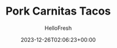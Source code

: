 ---
draft: true # Use this only for setting draft status
hidden: false # Use this to hide unwanted recipes
slug: # <post-title>
title: 'Pork Carnitas Tacos'
description: "Think of this as a quicker, weeknight-friendly version of carnitas—one that doesn’t involve hours of slow-cooking. To create it in minimal time, you’ll add a spice blend and a bit of stock to make ground pork rich and saucy. That warmly flavored meat is the centerpiece of these tacos, which also come with a solid selection of tasty toppings to choose from."
image: https://img.hellofresh.com/f_auto,fl_lossy,q_auto,w_1200/hellofresh_s3/image/5abd4661ae08b548c3090492-34c4170d.jpg
date: 2023-12-26T02:06:23+00:00
author: HelloFresh

tags: ['Spicy', 'One Pan']
categories: "main course"
cuisines: "American"
allergens: ['Milk', 'Soy', 'Wheat']

calories: 760
preptime: ['30 minutes']
cooktime: # 180 = 3 Hours | In minutes
totaltime: PT30M
servings: 2

links:
  - description: "Think of this as a quicker, weeknight-friendly version of carnitas—one that doesn’t involve hours of slow-cooking. To create it in minimal time, you’ll add a spice blend and a bit of stock to make ground pork rich and saucy. That warmly flavored meat is the centerpiece of these tacos, which also come with a solid selection of tasty toppings to choose from."
    website: https://www.hellofresh.com/recipes/pork-carnitas-tacos-5abd4661ae08b548c3090492
    image: https://img.hellofresh.com/f_auto,fl_lossy,q_auto,w_1200/hellofresh_s3/image/5abd4661ae08b548c3090492-34c4170d.jpg
 
weight: # 1 | You can add weight to some posts to override the default sorting (date descending)

comments: false # Keep False

ingredients: ['1 unit Red Onion', '1 unit Poblano Pepper', '¼ ounce Cilantro', '1 unit Roma Tomato', '1 unit Lime', '5 teaspoon White Wine Vinegar', '10 ounce Ground Pork', '1 tablespoon Fajita Spice Blend', '1 tablespoon Tomato Paste', '1 unit Chicken Stock Concentrate', '2 tablespoon Sour Cream', '1 teaspoon Chipotle Powder', '6 unit Flour Tortillas', '¼ cup Monterey Jack Cheese', '2 teaspoon Sugar', '2 teaspoon Olive Oil', ' Salt', ' Pepper']

instructionTitles: ['Prep', 'Pickle Onion', 'Cook Pork', 'Finish Filling', 'Make Crema and Warm Tortillas', 'Assemble and Serve']
instructions: ['Wash and dry all produce. Halve and peel onion. Finely chop one half; very thinly slice other half from pole to pole. Core, seed, and dice poblano into ½-inch squares. Roughly chop cilantro. Core and dice tomato. Halve lime. Cut one half into wedges.', 'Place sliced onion, vinegar, 2 tsp sugar, ½ tsp salt, and 1 TBSP water in a medium bowl. Toss until sugar and salt are mostly dissolved. Set aside, tossing from time to time.', 'Heat a drizzle of olive oil in a large pan over medium-high heat. Add pork, breaking up meat into pieces. Season with salt and pepper. Cook, tossing, until browned, 4-5 minutes. Transfer to a plate and set aside.', 'Heat another drizzle of olive oil in same pan over medium-high heat. Add chopped onion and poblano. Season with salt and pepper. Cook, tossing, until softened, 3-4 minutes. Add pork to pan along with 2 TBSP water, fajita spice, 1 TBSP tomato paste (we sent more), and stock concentrate. Scrape up any browned bits on bottom. Cook, stirring, until thick and saucy, 2-3 minutes.', 'Combine sour cream, a squeeze of lime juice, and a pinch of chipotle powder (use more or less to taste) in a small bowl. Stir in enough water to give mixture a drizzly consistency, 1-2 tsp. Season with salt and pepper. Wrap tortillas in a damp paper towel and microwave on high until warm, about 30 seconds.', 'Divide filling, tomato, cheese, cilantro, pickled onion, and crema between tortillas. (TIP: You can put everything in individual serving bowls and let everyone assemble their own tacos.) Serve with lime wedges on the side for squeezing over.']
---